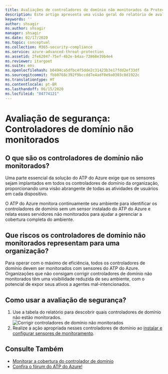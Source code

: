 ```yaml
---
title: Avaliações de controladores de domínio não monitorados da Proteção Avançada contra Ameaças do Azure
description: Este artigo apresenta uma visão geral do relatório de avaliação da situação da segurança de identidade de controladores de domínio não monitorados do ATP do Azure.
keywords: ''
author: shsagir
ms.author: shsagir
manager: shsagir
ms.date: 02/17/2020
ms.topic: conceptual
ms.collection: M365-security-compliance
ms.service: azure-advanced-threat-protection
ms.assetid: 2fe62047-75ef-4b2e-b4aa-72860e39b4e4
ms.reviewer: itargoet
ms.suite: ems
ms.openlocfilehash: b0494ca5dfbc4f5dde2c31423b3e17fdd2ef33df
ms.sourcegitcommit: fbb0768c392f9bccdd7e4adf0e9a0303c8d1922c
ms.translationtype: HT
ms.contentlocale: pt-BR
ms.lasthandoff: 06/15/2020
ms.locfileid: "84774121"
---
```

# <a name="security-assessment-unmonitored-domain-controllers"></a>Avaliação de segurança: Controladores de domínio não monitorados

## <a name="what-are-unmonitored-domain-controllers"></a>O que são os controladores de domínio não monitorados?

Uma parte essencial da solução do ATP do Azure exige que os sensores sejam implantados em todos os controladores de domínio da organização, proporcionando uma visão abrangente de todas as atividades de usuários em cada dispositivo.

O ATP do Azure monitora continuamente seu ambiente para identificar os controladores de domínio sem um sensor instalado do ATP do Azure e relata esses servidores não monitorados para ajudar a gerenciar a cobertura completa do ambiente.

## <a name="what-risk-do-unmonitored-domain-controllers-pose-to-an-organization"></a>Que riscos os controladores de domínio não monitorados representam para uma organização?

Para operar com o máximo de eficiência, todos os controladores de domínio devem ser monitorados com sensores do ATP do Azure. Organizações que não consigam corrigir controladores de domínio não monitorados têm uma visibilidade reduzida de seu ambiente, com o potencial de expor seus ativos a agentes mal-intencionados.

## <a name="how-do-i-use-this-security-assessment"></a>Como usar a avaliação de segurança?

1. Use a tabela do relatório para descobrir quais controladores de domínio não estão monitorados.
    ![Corrigir controladores de domínio não monitorados](media/atp-cas-isp-unmonitored-domain-controller-1.png)
1. Realize a ação apropriada nesses controladores de domínio ao [instalar e configurar sensores de monitoramento](atp-sensor-monitoring.md#domain-controller-status).

## <a name="see-also"></a>Consulte Também

- [Monitorar a cobertura do controlador de domínio](atp-sensor-monitoring.md)
- [Confira o fórum do ATP do Azure!](https://aka.ms/azureatpcommunity)
